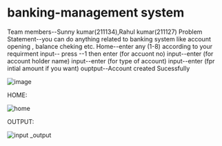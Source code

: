 

# banking-management system
Team members--Sunny kumar(211134),Rahul kumar(211127)
Problem Statement--you can do anything related to banking system like account opening , balance cheking etc.
Home--enter any (1-8) according to your requirment
input-- press --1 then enter (for accuont no)
input--enter (for account holder name)
input--enter (for type of account)
input--enter (fpr intial amount if you want)
ouptput--Account created Sucessfully

![image](https://user-images.githubusercontent.com/117119492/206639085-ef6aca81-a8a0-4f79-ad6b-8106b4c32b32.png)

HOME:

![home](https://user-images.githubusercontent.com/117119492/206630779-302b9e16-6eb3-483a-b029-8143f1395903.png)

OUTPUT:

![input _output](https://user-images.githubusercontent.com/117119492/206630945-90530aad-0f21-4488-84cd-46da0cd526e2.png)





